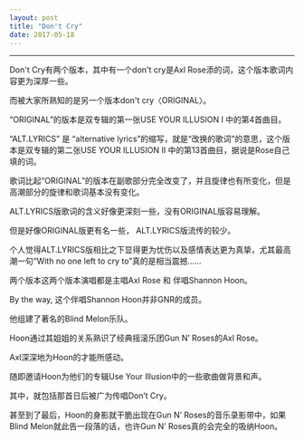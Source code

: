 ```yaml
---
layout: post
title: "Don't Cry"
date: 2017-05-18
---
```


------

Don't Cry有两个版本，其中有一个don't cry<Alternate lyrics>是Axl Rose添的词，这个版本歌词内容更为深厚一些。

而被大家所熟知的是另一个版本don't cry〈ORIGINAL〉。

“ORIGINAL”的版本是双专辑的第一张USE YOUR ILLUSION I 中的第4首曲目。

“ALT.LYRICS” 是 “alternative lyrics”的缩写，就是“改换的歌词”的意思，这个版本是双专辑的第二张USE YOUR ILLUSION II 中的第13首曲目，据说是Rose自己填的词。

歌词比起“ORIGINAL”的版本在副歌部分完全改变了，并且旋律也有所变化，但是高潮部分的旋律和歌词基本没有变化。

ALT.LYRICS版歌词的含义好像更深刻一些，没有ORIGINAL版容易理解。

但是好像ORIGINAL版更有名一些， ALT.LYRICS版流传的较少。

个人觉得ALT.LYRICS版相比之下显得更为忧伤以及感情表达更为真挚，尤其最高潮一句“With no one left to cry to”真的是相当震撼……

两个版本这两个版本演唱都是主唱Axl Rose 和 伴唱Shannon Hoon。

By the way, 这个伴唱Shannon Hoon并非GNR的成员。

他组建了著名的Blind Melon乐队。

Hoon通过其姐姐的关系熟识了经典摇滚乐团Gun N’ Roses的Axl Rose。

Axl深深地为Hoon的才能所感动。

随即邀请Hoon为他们的专辑Use Your Illusion中的一些歌曲做背景和声。

其中，就包括那首日后被广为传唱Don’t Cry。

甚至到了最后，Hoon的身影就干脆出现在Gun N’ Roses的音乐录影带中，如果Blind Melon就此告一段落的话，也许Gun N’ Roses真的会完全的吸纳Hoon。
